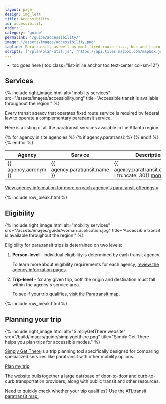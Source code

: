 ```yaml
---
layout: page
design: img_left
title: Accessibility
id: accessibility
order: 1
category: 'guide'
permalink: '/guide/accessibility/'
image: "/assets/images/accessibility.png"
tagline: Paratransit, as well as most fixed route (i.e., bus and train) services, are available to eligible seniors and persons with disabilities.
scripts: ["/plan/plan-util.js", "https://api.tiles.mapbox.com/mapbox.js/plugins/turf/v2.0.0/turf.min.js"]
---
```


* toc goes here
{:toc class="list-inline anchor toc text-center col-sm-12"}

## Services

{% include right_image.html alt="mobility services" src="/assets/images/accessibility.png" title="Accessible transit is available throughout the region." %}

Every transit agency that operates fixed route service is required by federal law to operate a complementary paratransit service.

Here is a listing of all the paratransit services available in the Atlanta region:

<div class="row">
<div class="col-sm-6">
	<table class="table">
		<thead>
			<th>Agency</th><th>Service</th><th>Description</th><th>Website</th>
		</thead>
		<tbody>
			{% for agency in site.agencies %}
			{% if agency.paratransit %}
			<tr><td>{{ agency.acronym }}</td><td>{{ agency.paratransit.name }}</td><td>{{ agency.paratransit.description | truncate: 30}} <a href="{{ agency.url }}#paratransit">more »</a></td><td><a target="_blank" href="{{ agency.paratransit.url }}">link<i class="fa fa-external-link left-5"></i><span class="sr-only">Paratransit website link</span></a></td></tr>
			{% endif %}
			{% endfor %}
		</tbody>
	</table>
</div>
</div>

[View agency information for more on each agency's paratransit offerings »](/about/agencies)

{% include row_break.html %}

## Eligibility

{% include right_image.html alt="mobility services" src="/assets/images/guide/woman_application.jpg" title="Accessible transit is available throughout the region." %}

Eligibility for paratransit trips is determined on two levels:

1. **Person-level** - individual eligibility is determined by each transit agency.  

   To learn more about eligibility requirements for each agency, [review the agency information pages](/about/agencies).
2. **Trip-level** - for any given trip, both the origin and destination must fall within the agency's service area.  

   To see if your trip qualifies, [visit the Paratransit map](/maps/paratransit).

{% include row_break.html %}

## Planning your trip


{% include right_image.html alt="SimplyGetThere website" src="/build/images/guide/simplygetthere.png" title="Simply Get There helps you plan trips for accessible modes." %}


[Simply Get There](http://www.simplygetthere.org) is a trip planning tool specifically designed for comparing specialized services like paratransit with other mobility options.

[<i class="fa fa-arrow-circle-o-right right-5"></i>Plan my trip](http://www.simplygetthere.org)

The website pulls together a large database of door-to-door and curb-to-curb transportation providers, along with public transit and other resources.

Need to quickly check whether your trip qualifies?  [Use the ATLtransit paratransit map.](/maps/paratransit)
